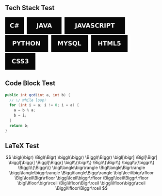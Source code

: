 ## Tech Stack Test
<img src="svg/cs.svg"><img src="svg/java.svg"><img src="svg/javascript.svg"><img src="svg/python.svg"><img src="svg/mysql.svg"><img src="svg/html5.svg"><img src="svg/css3.svg">

## Code Block Test
```Java
public int gcd(int a, int b) {
  // \/ While loop?
  for (int i = a; i != 0; i = a) {
    a = b % a;
    b = i;
  }
  return b;
}
```

## LaTeX Test

$$
\bigl(\bigr) \Bigl(\Bigr) \biggl(\biggr) \Biggl(\Biggr)
\bigl[\bigr] \Bigl[\Bigr] \biggl[\biggr] \Biggl[\Biggr]
\bigl\\{\bigr\\} \Bigl\\{\Bigr\\} \biggl\\{\biggr\\} \Biggl\\{\Biggr\\}
\bigl\langle\bigr\rangle \Bigl\langle\Bigr\rangle \biggl\langle\biggr\rangle \Biggl\langle\Biggr\rangle
\bigl\lceil\bigr\rfloor \Bigl\lceil\Bigr\rfloor \biggl\lceil\biggr\rfloor \Biggl\lceil\Biggr\rfloor
\bigl\lfloor\bigr\rceil \Bigl\lfloor\Bigr\rceil \biggl\lfloor\biggr\rceil \Biggl\lfloor\Biggr\rceil
$$
<!--
$$
\bigl\lfloor\bigr\rceil \Bigl\lfloor\Bigr\rceil \biggl\lfloor\biggr\rceil \Biggl\lfloor\Biggr\rceil
\big| \Big| \bigg| \Bigg|
\big\| \Big\| \bigg\| \Bigg\|
\sum_{n=0}^\infty \frac{1}{2^n}
\sqrt[3]{\frac{1}{2}}
\lim_{x\to0}
\Biggl( \iint e^{-((\rho \cos \theta)^2+(\rho \sin \theta)^2)} \bigg| \frac{d(x, y)}{d(\rho, \theta)} \bigg| \Biggr)^{\frac{1}{2}}
\mathbb{ABCDEFGHIJKLMNOPQRSTUVWXYZabcdefghijklmnopqrstuvwxyz}
\mathbf{ABCDEFGHIJKLMNOPQRSTUVWXYZabcdefghijklmnopqrstuvwxyz}
\mathit{ABCDEFGHIJKLMNOPQRSTUVWXYZabcdefghijklmnopqrstuvwxyz}
\pmb{ABCDEFGHIJKLMNOPQRSTUVWXYZabcdefghijklmnopqrstuvwxyz}
\mathtt{ABCDEFGHIJKLMNOPQRSTUVWXYZabcdefghijklmnopqrstuvwxyz}
\mathrm{ABCDEFGHIJKLMNOPQRSTUVWXYZabcdefghijklmnopqrstuvwxyz}
\mathsf{ABCDEFGHIJKLMNOPQRSTUVWXYZabcdefghijklmnopqrstuvwxyz}
\mathcal{ABCDEFGHIJKLMNOPQRSTUVWXYZabcdefghijklmnopqrstuvwxyz}
\mathscr{ABCDEFGHIJKLMNOPQRSTUVWXYZabcdefghijklmnopqrstuvwxyz}
\mathfrak{ABCDEFGHIJKLMNOPQRSTUVWXYZabcdefghijklmnopqrstuvwxyz}
$$-->